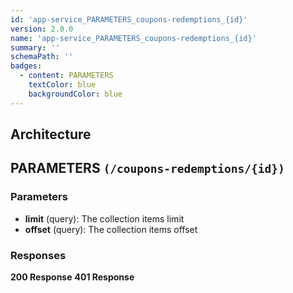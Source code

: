```yaml
---
id: 'app-service_PARAMETERS_coupons-redemptions_{id}'
version: 2.0.0
name: 'app-service_PARAMETERS_coupons-redemptions_{id}'
summary: ''
schemaPath: ''
badges:
  - content: PARAMETERS
    textColor: blue
    backgroundColor: blue
---
```

## Architecture
<NodeGraph />



## PARAMETERS `(/coupons-redemptions/{id})`

### Parameters
- **limit** (query): The collection items limit
- **offset** (query): The collection items offset




### Responses
**200 Response**
<SchemaViewer file="response-200.json" maxHeight="500" id="response-200" />
      **401 Response**
<SchemaViewer file="response-401.json" maxHeight="500" id="response-401" />
